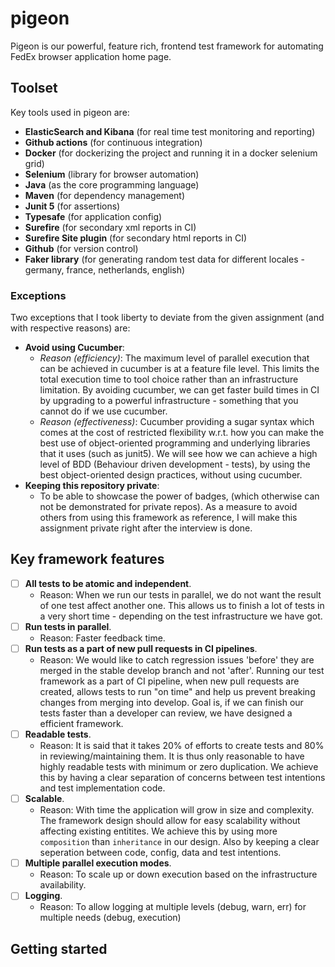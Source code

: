 # pigeon
Pigeon is our powerful, feature rich, frontend test framework for automating FedEx browser application home page.

## Toolset
Key tools used in pigeon are:
- **ElasticSearch and Kibana** (for real time test monitoring and reporting)
- **Github actions** (for continuous integration)
- **Docker** (for dockerizing the project and running it in a docker selenium grid)
- **Selenium**  (library for browser automation)
- **Java** (as the core programming language)
- **Maven** (for dependency management)
- **Junit 5** (for assertions)
- **Typesafe** (for application config)
- **Surefire** (for secondary xml reports in CI)
- **Surefire Site plugin** (for secondary html reports in CI)
- **Github** (for version control)
- **Faker library** (for generating random test data for different locales - germany, france, netherlands, english)

### Exceptions
Two exceptions that I took liberty to deviate from the given assignment (and with respective reasons) are:

- **Avoid using Cucumber**:
  - *Reason (efficiency)*: The maximum level of parallel execution that can be achieved in cucumber is at a feature file 
    level. This limits the total execution time to tool choice rather than an infrastructure limitation. By avoiding 
    cucumber, we can get faster build times in CI by upgrading to a powerful infrastructure - something that you cannot 
    do if we use cucumber.
  - *Reason (effectiveness)*: Cucumber providing a sugar syntax which comes at the cost of restricted flexibility w.r.t. 
    how you can make the best use of object-oriented programming and underlying libraries that it uses (such as junit5). 
    We will see how we can achieve a high level of BDD (Behaviour driven development - tests), by using the best 
    object-oriented design practices, without using cucumber. 
- **Keeping this repository private**:
  - To be able to showcase the power of badges, (which otherwise can not be demonstrated for private repos). 
    As a measure to avoid others from using this framework as reference, I will make this assignment private right 
    after the interview is done.

## Key framework features
- [ ] **All tests to be atomic and independent**.
    - Reason: When we run our tests in parallel, we do not want the result of one test affect another one.
      This allows us to finish a lot of tests in a very short time - depending on the test infrastructure we have got.
- [ ] **Run tests in parallel**.
    - Reason: Faster feedback time.
- [ ] **Run tests as a part of new pull requests in CI pipelines**.
    - Reason: We would like to catch regression issues 'before' they are merged in the stable develop branch and not 
      'after'. Running our test framework as a part of CI pipeline, when new pull requests are created, allows tests to 
      run "on time" and help us prevent breaking changes from merging into develop. Goal is, if we can finish our 
      tests faster than a developer can review, we have designed a efficient framework. 
- [ ] **Readable tests**.
    - Reason: It is said that it takes 20% of efforts to create tests and 80% in reviewing/maintaining them. It is thus only 
      reasonable to have highly readable tests with minimum or zero duplication. We achieve this by having a clear 
      separation of concerns between test intentions and test implementation code.
- [ ] **Scalable**. 
  - Reason: With time the application will grow in size and complexity. The framework design should allow for easy
    scalability without affecting existing entitites. We achieve this by using more `composition` than `inheritance` in 
    our design. Also by keeping a clear seperation between code, config, data and test intentions.
- [ ] **Multiple parallel execution modes**.
    - Reason: To scale up or down execution based on the infrastructure availability.
- [ ] **Logging**.
  - Reason: To allow logging at multiple levels (debug, warn, err) for multiple needs (debug, execution)

## Getting started
